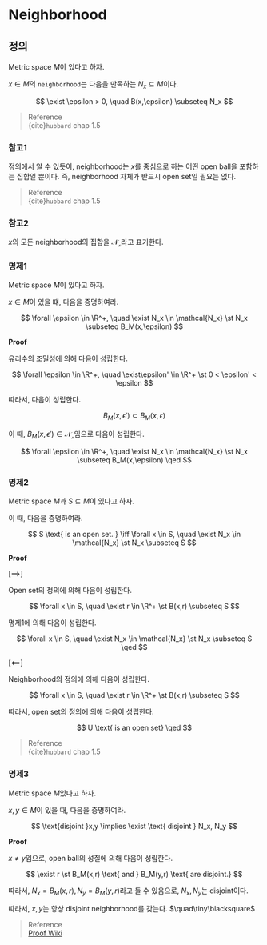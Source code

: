 # Neighborhood
## 정의
Metric space $M$이 있다고 하자.

$x \in M$의 `neighborhood`는 다음을 만족하는 $N_x \subseteq M$이다.

$$ \exist \epsilon > 0, \quad  B(x,\epsilon) \subseteq N_x $$

> Reference  
> {cite}`hubbard` chap 1.5 

### 참고1
정의에서 알 수 있듯이, neighborhood는 $x$를 중심으로 하는 어떤 open ball을 포함하는 집합일 뿐이다. 즉, neighborhood 자체가 반드시 open set일 필요는 없다. 

> Reference  
> {cite}`hubbard` chap 1.5 

### 참고2
$x$의 모든 neighborhood의 집합을 $\mathcal{N_x}$라고 표기한다.

### 명제1
Metric space $M$이 있다고 하자.

$x \in M$이 있을 떄, 다음을 증명하여라.

$$ \forall \epsilon \in \R^+, \quad \exist N_x \in \mathcal{N_x} \st N_x \subseteq B_M(x,\epsilon) $$

**Proof**

유리수의 조밀성에 의해 다음이 성립한다.

$$ \forall \epsilon \in \R^+, \quad \exist\epsilon' \in \R^+ \st 0 < \epsilon' < \epsilon $$

따라서, 다음이 성립한다.

$$ B_M(x,\epsilon') \subset B_M(x, \epsilon) $$

이 때, $B_M(x,\epsilon') \in \mathcal{N_x}$임으로 다음이 성립한다.

$$ \forall \epsilon \in \R^+, \quad \exist N_x \in \mathcal{N_x} \st N_x \subseteq B_M(x,\epsilon) \qed $$

### 명제2
Metric space $M$과 $S \subseteq M$이 있다고 하자.

이 때, 다음을 증명하여라.

$$ S \text{ is an open set. } \iff \forall x \in S, \quad \exist N_x \in \mathcal{N_x} \st N_x \subseteq S $$

**Proof**

[$\implies$]  

Open set의 정의에 의해 다음이 성립한다.

$$ \forall x \in S, \quad \exist r \in \R^+ \st B(x,r) \subseteq S $$

명제1에 의해 다음이 성립한다.

$$ \forall x \in S, \quad \exist N_x \in \mathcal{N_x} \st N_x \subseteq S \qed $$

[$\impliedby$]  

Neighborhood의 정의에 의해 다음이 성립한다.

$$ \forall x \in S, \quad \exist r \in \R^+ \st B(x,r) \subseteq S $$

따라서, open set의 정의에 의해 다음이 성립한다.

$$ U \text{ is an open set} \qed $$

> Reference  
> {cite}`hubbard` chap 1.5 
 
### 명제3
Metric space $M$있다고 하자.

$x,y \in M$이 있을 때, 다음을 증명하여라.

$$ \text{disjoint }x,y \implies \exist \text{ disjoint } N_x, N_y $$

**Proof**

$x \neq y$임으로, open ball의 성질에 의해 다음이 성립한다.

$$ \exist r \st B_M(x,r) \text{ and } B_M(y,r) \text{ are disjoint.} $$

따라서, $N_x = B_M(x,r), N_y = B_M(y,r)$라고 둘 수 있음으로, $N_x, N_y$는 disjoint이다. 

따라서, $x,y$는 항상 disjoint neighborhood를 갖는다. $\quad\tiny\blacksquare$

> Reference  
> [Proof Wiki](https://proofwiki.org/wiki/Distinct_Points_in_Metric_Space_have_Disjoint_Neighborhoods)